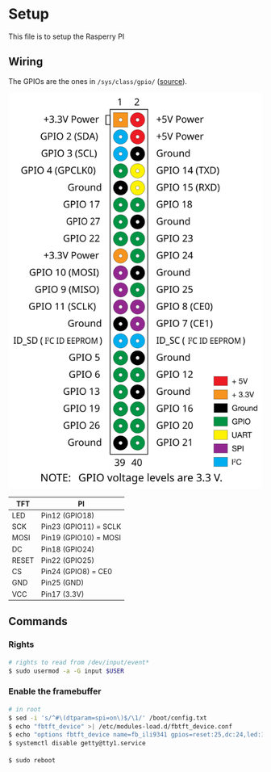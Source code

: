 # Setup

This file is to setup the Rasperry PI

## Wiring

The GPIOs are the ones in `/sys/class/gpio/` ([source](https://elinux.org/RPi_Low-level_peripherals#General_Purpose_Input.2FOutput_.28GPIO.29)).

![GPIO headers](40pingpio.svg)

| TFT      | PI                    |
|----------|-----------------------|
| LED      | Pin12 (GPIO18)        |
| SCK      | Pin23 (GPIO11) = SCLK |
| MOSI     | Pin19 (GPIO10) = MOSI |
| DC       | Pin18 (GPIO24)        |
| RESET    | Pin22 (GPIO25)        |
| CS       | Pin24 (GPIO8) = CE0   |
| GND      | Pin25 (GND)           |
| VCC      | Pin17 (3.3V)          |

## Commands

### Rights

```bash
# rights to read from /dev/input/event*
$ sudo usermod -a -G input $USER
```

### Enable the framebuffer

```bash
# in root
$ sed -i 's/^#\(dtparam=spi=on\)$/\1/' /boot/config.txt
$ echo "fbtft_device" >| /etc/modules-load.d/fbtft_device.conf
$ echo "options fbtft_device name=fb_ili9341 gpios=reset:25,dc:24,led:18 speed=48000000 txbuflen=32768 custom=1 rotate=90 fps=20 bgr=0" >| /etc/modprobe.d/fbtft.conf
$ systemctl disable getty@tty1.service

$ sudo reboot
```
